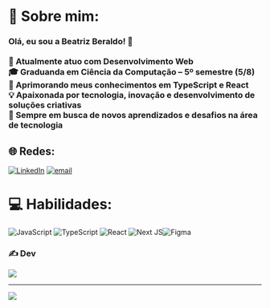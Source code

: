 # 💫 Sobre mim:
### Olá, eu sou a Beatriz Beraldo! 👋<br><br>🔭 Atualmente atuo com **Desenvolvimento Web**  <br>🎓 Graduanda em **Ciência da Computação** – 5º semestre (5/8)  <br>🌱 Aprimorando meus conhecimentos em **TypeScript** e **React**  <br>💡 Apaixonada por tecnologia, inovação e desenvolvimento de soluções criativas  <br>💼 Sempre em busca de novos aprendizados e desafios na área de tecnologia 


## 🌐 Redes:
[![LinkedIn](https://img.shields.io/badge/LinkedIn-%230077B5.svg?logo=linkedin&logoColor=white)](https://linkedin.com/in/http://www.linkedin.com/in/beatrizberaldo) [![email](https://img.shields.io/badge/Email-D14836?logo=gmail&logoColor=white)](mailto:beabberaldo@gmail.com) 

# 💻 Habilidades:
![JavaScript](https://img.shields.io/badge/javascript-%23323330.svg?style=flat-square&logo=javascript&logoColor=%23F7DF1E)  ![TypeScript](https://img.shields.io/badge/typescript-%23007ACC.svg?style=flat-square&logo=typescript&logoColor=white) ![React](https://img.shields.io/badge/react-%2320232a.svg?style=flat-square&logo=react&logoColor=%2361DAFB) ![Next JS](https://img.shields.io/badge/Next-black?style=flat-square&logo=next.js&logoColor=white)![Figma](https://img.shields.io/badge/figma-%23F24E1E.svg?style=flat-square&logo=figma&logoColor=white)

### ✍️ Dev 
![](https://quotes-github-readme.vercel.app/api?type=vetical&theme=radical)

---
[![](https://visitcount.itsvg.in/api?id=bberaldo&icon=1&color=0)](https://visitcount.itsvg.in)

<!-- Proudly created with GPRM ( https://gprm.itsvg.in ) -->
